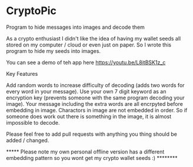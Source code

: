 # CryptoPic
Program to hide messages into images and decode them

As a crypto enthusiast I didn't like the idea of having my wallet seeds all stored on my computer / cloud or even just on paper.
So I wrote this program to hide my seeds into images.

You can see a demo of teh app here https://youtu.be/L8itBSK1z_c

Key Features

Add random words to increase difficulty of decoding (adds two words for every word in your message).
Use your own 7 digit keyword as an encryption key (prevents someone with the same program decoding your image).
Your message including the extra words are all encrpyted before embedding in image.
Charactors in image are not embedded in order. So if someone does work out there is something in the image, it is almost impossible to decode.

Please feel free to add pull requests with anything you thing should be added / changed.

***** Please note my own personal offline version has a different embedding pattern so you wont get my crypto wallet seeds :) ********
